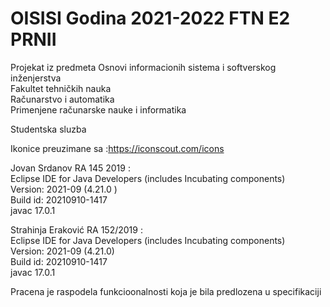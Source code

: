 # OISISI Godina 2021-2022 FTN E2 PRNII
Projekat iz predmeta Osnovi informacionih sistema i softverskog inženjerstva    
Fakultet tehničkih nauka    
Računarstvo i automatika    
Primenjene računarske nauke i informatika     

Studentska sluzba 

Ikonice preuzimane sa :https://iconscout.com/icons    

Jovan Srdanov RA 145 2019 :    
Eclipse IDE for Java Developers (includes Incubating components)    
Version: 2021-09 (4.21.0 )   
Build id: 20210910-1417   
javac 17.0.1  

Strahinja Eraković RA 152/2019 :  
Eclipse IDE for Java Developers (includes Incubating components)  
Version: 2021-09 (4.21.0)  
Build id: 20210910-1417  
javac 17.0.1  

Pracena je raspodela funkcioonalnosti koja je bila predlozena u specifikaciji    
